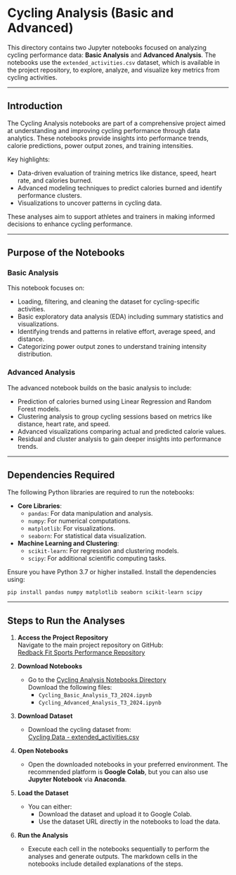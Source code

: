 # Cycling Analysis (Basic and Advanced)

This directory contains two Jupyter notebooks focused on analyzing cycling performance data: **Basic Analysis** and **Advanced Analysis**. The notebooks use the `extended_activities.csv` dataset, which is available in the project repository, to explore, analyze, and visualize key metrics from cycling activities.

---

## **Introduction**

The Cycling Analysis notebooks are part of a comprehensive project aimed at understanding and improving cycling performance through data analytics. These notebooks provide insights into performance trends, calorie predictions, power output zones, and training intensities. 

Key highlights:
- Data-driven evaluation of training metrics like distance, speed, heart rate, and calories burned.
- Advanced modeling techniques to predict calories burned and identify performance clusters.
- Visualizations to uncover patterns in cycling data.

These analyses aim to support athletes and trainers in making informed decisions to enhance cycling performance.

---

## **Purpose of the Notebooks**

### **Basic Analysis**
This notebook focuses on:
- Loading, filtering, and cleaning the dataset for cycling-specific activities.
- Basic exploratory data analysis (EDA) including summary statistics and visualizations.
- Identifying trends and patterns in relative effort, average speed, and distance.
- Categorizing power output zones to understand training intensity distribution.

### **Advanced Analysis**
The advanced notebook builds on the basic analysis to include:
- Prediction of calories burned using Linear Regression and Random Forest models.
- Clustering analysis to group cycling sessions based on metrics like distance, heart rate, and speed.
- Advanced visualizations comparing actual and predicted calorie values.
- Residual and cluster analysis to gain deeper insights into performance trends.

---

## **Dependencies Required**

The following Python libraries are required to run the notebooks:
- **Core Libraries**:
  - `pandas`: For data manipulation and analysis.
  - `numpy`: For numerical computations.
  - `matplotlib`: For visualizations.
  - `seaborn`: For statistical data visualization.
- **Machine Learning and Clustering**:
  - `scikit-learn`: For regression and clustering models.
  - `scipy`: For additional scientific computing tasks.

Ensure you have Python 3.7 or higher installed. Install the dependencies using:
```bash
pip install pandas numpy matplotlib seaborn scikit-learn scipy
```

---

## **Steps to Run the Analyses**

1. **Access the Project Repository**  
   Navigate to the main project repository on GitHub:  
   [Redback Fit Sports Performance Repository](https://github.com/Redback-Operations/redback-fit-sports-performance)

2. **Download Notebooks**  
   - Go to the [Cycling Analysis Notebooks Directory](https://github.com/Redback-Operations/redback-fit-sports-performance/tree/main/Cycling%20Analysis)  
     Download the following files:
     - `Cycling_Basic_Analysis_T3_2024.ipynb`
     - `Cycling_Advanced_Analysis_T3_2024.ipynb`

3. **Download Dataset**  
   - Download the cycling dataset from:  
     [Cycling Data - extended_activities.csv](https://github.com/Redback-Operations/redback-fit-sports-performance/blob/main/Cycling%20Analysis/data/extended_activities.csv)

4. **Open Notebooks**  
   - Open the downloaded notebooks in your preferred environment. The recommended platform is **Google Colab**, but you can also use **Jupyter Notebook** via **Anaconda**.

5. **Load the Dataset**  
   - You can either:
     - Download the dataset and upload it to Google Colab.
     - Use the dataset URL directly in the notebooks to load the data.

6. **Run the Analysis**  
   - Execute each cell in the notebooks sequentially to perform the analyses and generate outputs. The markdown cells in the notebooks include detailed explanations of the steps.



